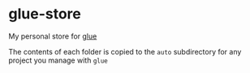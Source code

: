 # glue-store

My personal store for [glue](https://github.com/eankeen/glue)

The contents of each folder is copied to the `auto` subdirectory for any project you manage with `glue`
